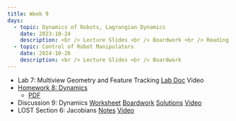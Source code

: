 ```yaml
---
title: Week 9
days:
  - topic: Dynamics of Robots, Lagrangian Dynamics
    date: 2023-10-24
    description: <br /> Lecture Slides <br /> Boardwork <br /> Reading - MLS 4.2
  - topic: Control of Robot Manipulators
    date: 2024-10-26
    description: <br /> Lecture Slides <br /> Boardwork
---
```


- Lab 7: Multiview Geometry and Feature Tracking [Lab Doc](../assets/labs/lab7.pdf) Video
- [Homework 8: Dynamics](../assets/hw/hw8.zip) 
  - [PDF](../assets/hw/hw8_assignment.pdf)
- Discussion 9: Dynamics [Worksheet](../assets/discussions/D9.pdf) [Boardwork](../assets/discussions/disc_9_boardwork.pdf) [Solutions](../assets/discussions/D9-sol.pdf) <a href="https://youtu.be/gISyRQzipSQ">Video</a>
- LOST Section 6: Jacobians [Notes](../assets/lost/LOST_Jacobians.pdf) [Video](https://youtu.be/Hc3BsMvElU8)

<a id="Week11"></a>